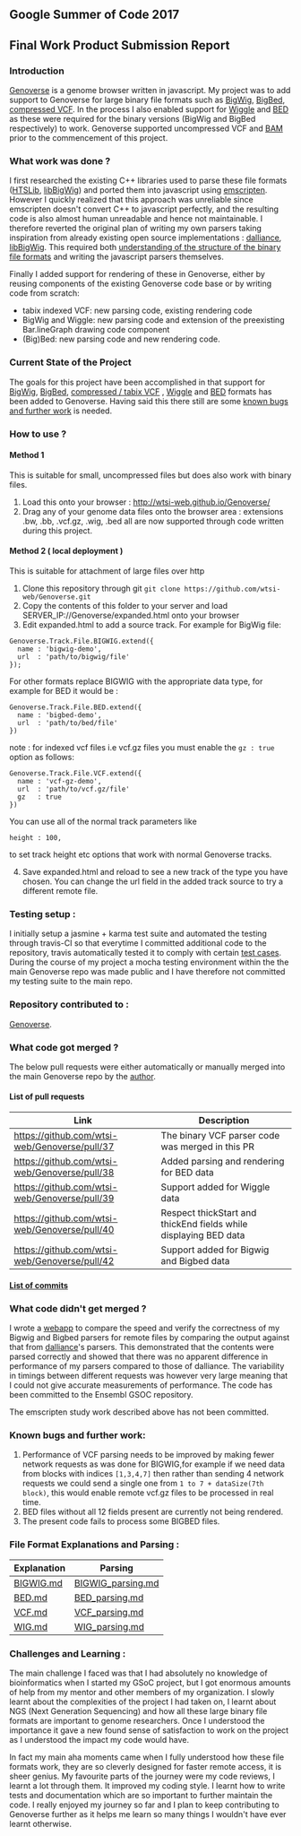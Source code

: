 ## Google Summer of Code 2017
## Final Work Product Submission Report

### Introduction

[Genoverse](https://github.com/wtsi-web/Genoverse) is a genome browser written in javascript. My project was to add support to Genoverse for large binary file formats such as  [BigWig](https://genome.ucsc.edu/goldenpath/help/bigWig.html), [BigBed](https://genome.ucsc.edu/goldenpath/help/bigBed.html), [compressed VCF](https://genome.ucsc.edu/goldenpath/help/vcf.html). In the process I also enabled support for [Wiggle](https://genome.ucsc.edu/goldenpath/help/wiggle.html) and [BED](https://genome.ucsc.edu/FAQ/FAQformat.html#format1) as these were required for the binary versions (BigWig and BigBed respectively) to work. Genoverse supported uncompressed VCF and [BAM](https://samtools.github.io/hts-specs/SAMv1.pdf) prior to the commencement of this project.

### What work was done ?

I first researched the existing C++ libraries used to parse these file formats  ([HTSLib](https://github.com/samtools/htslib), [libBigWig](https://github.com/dpryan79/libBigWig)) and ported them into javascript using [emscripten](https://github.com/kripken/emscripten). However I quickly realized that this approach was unreliable since emscripten doesn't convert C++ to javascript perfectly, and the resulting code is also almost human unreadable and hence not maintainable. I therefore reverted the original plan of writing my own parsers taking inspiration from already existing open source implementations : [dalliance](https://github.com/dasmoth/dalliance), [libBigWig](https://github.com/dpryan79/libBigWig). This required both [understanding of the structure of the binary file formats](https://github.com/EnsemblGSOC/sourabhr-gsoc-2017/blob/master/README.md#file-format-explanations-and-parsing-) and writing the javascript parsers themselves.

Finally I added support for rendering of these in Genoverse, either by reusing components of the existing Genoverse code base or by writing code from scratch:

* tabix indexed VCF: new parsing code, existing rendering code
* BigWig and Wiggle: new parsing code and extension of the preexisting Bar.lineGraph drawing code component
* (Big)Bed: new parsing code and new rendering code. 


### Current State of the Project

The goals for this project have been accomplished in that support for [BigWig]( https://genome.ucsc.edu/goldenpath/help/bigWig.html), [BigBed](https://genome.ucsc.edu/goldenpath/help/bigBed.html), [compressed / tabix VCF](https://genome.ucsc.edu/goldenpath/help/vcf.html) , [Wiggle](https://genome.ucsc.edu/goldenpath/help/wiggle.html) and [BED]( https://genome.ucsc.edu/FAQ/FAQformat.html#format1) formats has been added to  Genoverse. Having said this there still are some [known bugs and further work](https://github.com/EnsemblGSOC/sourabhr-gsoc-2017/blob/master/README.md#known-bugs-and-further-work) is needed. 

### How to use ?

#### Method 1
This is suitable for small, uncompressed files but does also work with binary files.
1) Load this onto your browser : http://wtsi-web.github.io/Genoverse/
2) Drag any of your genome data files onto the browser area : extensions .bw, .bb, .vcf.gz, .wig, .bed all are now supported through code written during this project.

#### Method 2 ( local deployment )
This is suitable for attachment of large files over http 
1) Clone this repository through git ``` git clone https://github.com/wtsi-web/Genoverse.git ```
2) Copy the contents of this folder to your server and load SERVER\_IP://Genoverse/expanded.html onto your browser
3) Edit expanded.html to add a source track. For example for BigWig file:

```
Genoverse.Track.File.BIGWIG.extend({
  name : 'bigwig-demo',
  url  : 'path/to/bigwig/file'
});
```

For other formats replace BIGWIG with the appropriate data type, for example for BED it would be : 

```
Genoverse.Track.File.BED.extend({
  name : 'bigbed-demo',
  url  : 'path/to/bed/file'
})
```
note : for indexed vcf files i.e vcf.gz files you must enable the `gz : true` option as follows:

```
Genoverse.Track.File.VCF.extend({
  name : 'vcf-gz-demo',
  url  : 'path/to/vcf.gz/file'
  gz   : true
})
```

You can use all of the normal track parameters like 
```
height : 100,
```
to set track height etc options that work with normal Genoverse tracks. 

 4) Save expanded.html and reload to see a new track of the type you have chosen.
You can change the url field in the added track source to try a different remote file.

### Testing setup :

I initially setup a jasmine + karma test suite and automated the testing through travis-CI so that everytime I committed additional code to the repository, travis automatically tested it to comply with certain [test cases](https://github.com/EnsemblGSOC/sourabhr-gsoc-2017/tree/master/webapp/js/tests). During the course of my project a mocha testing environment within the the main Genoverse repo was made public and I have therefore not committed my testing suite to the main repo.

### Repository contributed to :
[Genoverse](https://github.com/wtsi-web/Genoverse).

### What code got merged ?

The below pull requests were either automatically or manually merged into the main Genoverse repo by the [author](https://github.com/simonbrent).

#### List of pull requests

| Link | Description |
|---|---|
| https://github.com/wtsi-web/Genoverse/pull/37 |  The binary VCF parser code was merged in this PR |
| https://github.com/wtsi-web/Genoverse/pull/38 |  Added parsing and rendering for BED data |
| https://github.com/wtsi-web/Genoverse/pull/39 |  Support added for Wiggle data |
| https://github.com/wtsi-web/Genoverse/pull/40 |  Respect thickStart and thickEnd fields while displaying BED data |
| https://github.com/wtsi-web/Genoverse/pull/42 |  Support added for Bigwig and Bigbed data |

#### [List of commits](https://github.com/wtsi-web/Genoverse/commits/gh-pages?author=sourabh2k15)

### What code didn't get merged ?

I wrote a [webapp](https://github.com/EnsemblGSOC/sourabhr-gsoc-2017/tree/master/webapp) to compare the speed and verify the correctness of my Bigwig and Bigbed parsers for remote files by comparing the output against that from [dalliance](https://github.com/dasmoth/dalliance)'s parsers. This demonstrated that the contents were parsed correctly and showed that there was no apparent difference in performance of my parsers compared to those of dalliance. The variability in timings between different requests was however very large meaning that I could not give accurate measurements of performance. The code has been committed to the Ensembl GSOC repository.

The emscripten study work described above has not been committed. 

### Known bugs and further work:

1. Performance of VCF parsing needs to be improved by making fewer network requests as was done for BIGWIG,for example if we need data from blocks with indices `[1,3,4,7]` then rather than sending 4 network requests we could send a single one from `1 to 7 + dataSize(7th block)`, this would enable remote vcf.gz files to be processed in real time.
2. BED files without all 12 fields present are currently not being rendered.
3. The present code fails to process some BIGBED files.  

### File Format Explanations and Parsing :

|Explanation | Parsing|
|---|---|
|[BIGWIG.md](https://github.com/EnsemblGSOC/sourabhr-gsoc-2017/blob/master/formats/BIGWIG/BIGWIG.md) | [BIGWIG\_parsing.md](https://github.com/EnsemblGSOC/sourabhr-gsoc-2017/blob/master/formats/BIGWIG/BIGWIG_parsing.md)|
|[BED.md](https://github.com/EnsemblGSOC/sourabhr-gsoc-2017/blob/master/formats/BED/BED.md) |[BED\_parsing.md](https://github.com/EnsemblGSOC/sourabhr-gsoc-2017/blob/master/formats/BED/BED_parsing.md)|
|[VCF.md](https://github.com/EnsemblGSOC/sourabhr-gsoc-2017/blob/master/formats/VCF/VCF.md) |[VCF\_parsing.md](https://github.com/EnsemblGSOC/sourabhr-gsoc-2017/blob/master/formats/VCF/VCF_parsing.md)|
|[WIG.md](https://github.com/EnsemblGSOC/sourabhr-gsoc-2017/blob/master/formats/WIG/WIG.md) |[WIG\_parsing.md](https://github.com/EnsemblGSOC/sourabhr-gsoc-2017/blob/master/formats/WIG/WIG_parsing.md)|

### Challenges and Learning :

The main challenge I faced was that I had absolutely no knowledge of bioinformatics when I started my GSoC project, but I got enormous amounts of help from my mentor and other members of my organization. I slowly learnt about the complexities of the project I had taken on, I learnt about NGS (Next Generation Sequencing) and how all these large binary file formats are important to genome researchers. Once I understood the importance it gave a new found sense of satisfaction to work on the project as I understood the impact my code would have.

In fact my main aha moments came when I fully understood how these file formats work, they are so cleverly designed for faster remote access, it is sheer genius. My favourite parts of the journey were my code reviews, I learnt a lot through them. It improved my coding style. I learnt how to write tests and documentation which are so important to further maintain the code. I really enjoyed my journey so far and I plan to keep contributing to Genoverse further as it helps me learn so many things I wouldn't have ever learnt otherwise.
